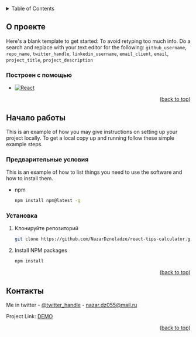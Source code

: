 <a name="readme-top"></a>

<!-- TABLE OF CONTENTS -->
<details>
  <summary>Table of Contents</summary>
  <ol>
    <li>
      <a href="#о-проекте">О проекте</a>
      <ul>
        <li><a href="#построен-с-помощью">Построен с помощью</a></li>
      </ul>
    </li>
    <li>
      <a href="#начало-работы">Начало работы</a>
      <ul>
        <li><a href="#предварительные-условия">Предварительные условия</a></li>
        <li><a href="#установка">Установка</a></li>
      </ul>
    </li>
    <li><a href="#контакты">Контакты</a></li>
  </ol>
</details>

<!-- ABOUT THE PROJECT -->

## О проекте

Here's a blank template to get started: To avoid retyping too much info. Do a search and replace with your text editor for the following: `github_username`, `repo_name`, `twitter_handle`, `linkedin_username`, `email_client`, `email`, `project_title`, `project_description`

### Построен с помощью

- [![React][react.js]][react-url]

<p align="right">(<a href="#readme-top">back to top</a>)</p>

<!-- GETTING STARTED -->

## Начало работы

This is an example of how you may give instructions on setting up your project locally.
To get a local copy up and running follow these simple example steps.

### Предварительные условия

This is an example of how to list things you need to use the software and how to install them.

- npm
  ```sh
  npm install npm@latest -g
  ```

### Установка

1. Клонируйте репозиторий
   ```sh
   git clone https://github.com/NazarDzneladze/react-tips-calculator.git
   ```
2. Install NPM packages
   ```sh
   npm install
   ```

<p align="right">(<a href="#readme-top">back to top</a>)</p>

<!-- CONTACT -->

## Контакты

Me in twitter - [@twitter_handle](https://twitter.com/twitter_handle) - nazar.dz055@mail.ru

Project Link: [DEMO](https://nazardzneladze.github.io/react-tips-calculator/)

<p align="right">(<a href="#readme-top">back to top</a>)</p>

<!-- MARKDOWN LINKS & IMAGES -->
<!-- https://www.markdownguide.org/basic-syntax/#reference-style-links -->

[product-screenshot]: images/screenshot.png
[react.js]: https://img.shields.io/badge/React-20232A?style=for-the-badge&logo=react&logoColor=61DAFB
[react-url]: https://reactjs.org/
